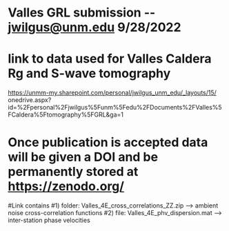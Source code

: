# Valles GRL submission -- jwilgus@unm.edu 9/28/2022
# link to data used for Valles Caldera Rg and S-wave tomography 

https://unmm-my.sharepoint.com/personal/jwilgus_unm_edu/_layouts/15/
onedrive.aspx?id=%2Fpersonal%2Fjwilgus%5Funm%5Fedu%2FDocuments%2FValles%5FCaldera%5Ftomography%5FGRL&ga=1

# Once publication is accepted data will be given a DOI and be permanently stored at https://zenodo.org/ 

#Link contains 
#1) folder: Valles_4E_cross_correlations_ZZ.zip --> ambient noise cross-correlation functions 
#2) file: Valles_4E_phv_dispersion.mat --> inter-station phase velocities

